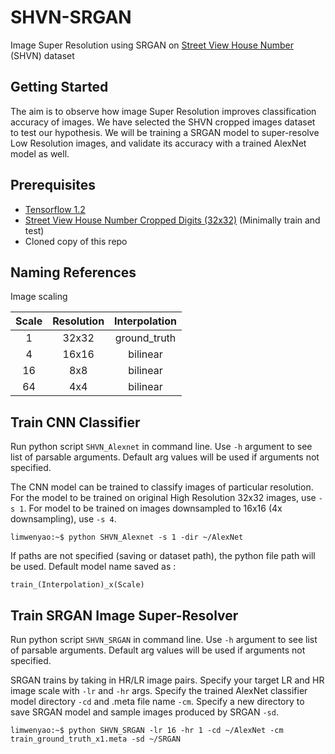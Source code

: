 # SHVN-SRGAN
Image Super Resolution using SRGAN on [Street View House Number](http://ufldl.stanford.edu/housenumbers/) (SHVN) dataset
## Getting Started

The aim is to observe how image Super Resolution improves classification accuracy of images. We have selected the SHVN cropped images dataset to test our hypothesis. We will be training a SRGAN model to super-resolve Low Resolution images, and validate its accuracy with a trained AlexNet model as well.

## Prerequisites
* [Tensorflow 1.2](https://www.tensorflow.org/install/)
* [Street View House Number Cropped Digits (32x32)](http://ufldl.stanford.edu/housenumbers/) (Minimally train and test)
* Cloned copy of this repo

## Naming References
Image scaling

| Scale | Resolution | Interpolation |
| :---: |:----------:| :------------:|
| 1     | 32x32      | ground_truth  |
| 4     | 16x16      | bilinear      |
| 16    | 8x8        | bilinear      |
| 64    | 4x4        | bilinear      |

## Train CNN Classifier
Run python script `SHVN_Alexnet` in command line. Use `-h` argument to see list of parsable arguments. Default arg values will be used if arguments not specified. 

The CNN model can be trained to classify images of particular resolution. For the model to be trained on original High Resolution 32x32 images, use `-s 1`. For model to be trained on images downsampled to 16x16 (4x downsampling), use `-s 4`. 
```
limwenyao:~$ python SHVN_Alexnet -s 1 -dir ~/AlexNet
```
If paths are not specified (saving or dataset path), the python file path will be used. Default model name saved as :
```
train_(Interpolation)_x(Scale)
```

## Train SRGAN Image Super-Resolver
Run python script `SHVN_SRGAN` in command line. Use `-h` argument to see list of parsable arguments. Default arg values will be used if arguments not specified. 

SRGAN trains by taking in HR/LR image pairs. Specify your target LR and HR image scale with `-lr` and `-hr` args. Specify the trained AlexNet classifier model directory `-cd` and .meta file name `-cm`. Specify a new directory to save SRGAN model and sample images produced by SRGAN `-sd`.
```
limwenyao:~$ python SHVN_SRGAN -lr 16 -hr 1 -cd ~/AlexNet -cm train_ground_truth_x1.meta -sd ~/SRGAN
```
